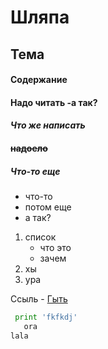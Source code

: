 # Шляпа

## Тема

#### Содержание

#### **Надо читать** -а так?

#### *Что же написать*

#### ~~надоело~~

##### Что-то еще

* что-то
* потом еще
* а так?

1. список
    * что это
    * зачем
1. хы
1. ура

Ссыль - [Гыть]( https://acrobat.adobe.com/ru/ru/acrobat/pdf-reader.html )


```python
 print 'fkfkdj'
   ora
lala
```